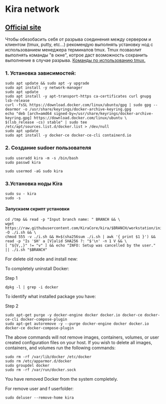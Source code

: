 # Kira network

## [Official site](https://kira.network)

Чтобы обезобасить себя от разрыва соединения между сервером и клиентом (tmux, putty, etc...) рекомендую выполнять установку нод с использованием менеджера терминалов tmux. Tmux позваолит выполнять команды "в окне", котрое даст возможность сохранить выполнение в случае разрыва. [Команды по использованию tmux.](https://github.com/CrypComNods/manual_testnet_nodes/blob/main/tmux_commands.md)

### 1. Установка зависимостей:

```
sudo apt update && sudo apt -y upgrade  
sudo apt install -y network-manager  
sudo apt update  
sudo apt install -y apt-transport-https ca-certificates curl gnupg lsb-release  
curl -fsSL https://download.docker.com/linux/ubuntu/gpg | sudo gpg --dearmor -o /usr/share/keyrings/docker-archive-keyring.gpg  
echo "deb [arch=amd64 signed-by=/usr/share/keyrings/docker-archive-keyring.gpg] https://download.docker.com/linux/ubuntu \  
$(lsb_release -cs) stable" | sudo tee /etc/apt/sources.list.d/docker.list > /dev/null  
sudo apt update  
sudo apt install -y docker-ce docker-ce-cli containerd.io
```  

### 2. Создание sudoer пользователя

```
sudo useradd kira -m -s /bin/bash  
sudo passwd kira
```
```
sudo usermod -aG sudo kira
```  

### 3.Установка ноды Kira  

```
sudo su - kira  
sudo -s
```  

#### Запускаем скрипт установки  

```
cd /tmp && read -p "Input branch name: " BRANCH && \  
wget https://raw.githubusercontent.com/KiraCore/kira/$BRANCH/workstation/init.sh -O ./i.sh && \  
chmod 555 -v ./i.sh && H=$(sha256sum ./i.sh | awk '{ print $1 }') && read -p "Is '$H' a [V]alid SHA256 ?: "$'\n' -n 1 V && \  
[ "${V,,}" != "v" ] && echo "INFO: Setup was cancelled by the user." || ./i.sh "$BRANCH"
```


For delete old node and install new:

To completely uninstall Docker:

Step 1

```
dpkg -l | grep -i docker
```

To identify what installed package you have:

Step 2

```
sudo apt-get purge -y docker-engine docker docker.io docker-ce docker-ce-cli docker-compose-plugin
sudo apt-get autoremove -y --purge docker-engine docker docker.io docker-ce docker-compose-plugin
```  

The above commands will not remove images, containers, volumes, or user created configuration files on your host. If you wish to delete all images, containers, and volumes run the following commands:

```
sudo rm -rf /var/lib/docker /etc/docker
sudo rm /etc/apparmor.d/docker
sudo groupdel docker
sudo rm -rf /var/run/docker.sock
```  

You have removed Docker from the system completely.

For remove user and f userfolder:

```
sudo deluser --remove-home kira
```



